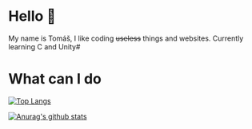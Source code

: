 # Hello 👋
My name is Tomáš, I like coding ~~useless~~ things and websites. Currently learning C and Unity#

# What can I do
[![Top Langs](https://github-readme-stats.vercel.app/api/top-langs/?username=Kendy205&theme=onedark)](https://github.com/anuraghazra/github-readme-stats)

[![Anurag's github stats](https://github-readme-stats.vercel.app/api?username=Kendy205&theme=onedark)](https://github.com/anuraghazra/github-readme-stats)
